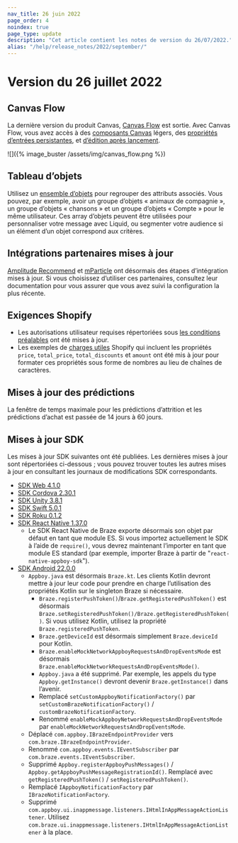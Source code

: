 ```yaml
---
nav_title: 26 juin 2022
page_order: 4
noindex: true
page_type: update
description: "Cet article contient les notes de version du 26/07/2022."
alias: "/help/release_notes/2022/september/"
---
```


# Version du 26 juillet 2022

## Canvas Flow
La dernière version du produit Canvas, [Canvas Flow]({{site.baseurl}}/user_guide/engagement_tools/canvas/create_a_canvas/create_a_canvas/#editing-a-step) est sortie. Avec Canvas Flow, vous avez accès à des [composants Canvas]({{site.baseurl}}/user_guide/engagement_tools/canvas/canvas_components) légers, des [propriétés d’entrées persistantes]({{site.baseurl}}/user_guide/engagement_tools/canvas/create_a_canvas/canvas_persistent_entry_properties/), et [d’édition après lancement]({{site.baseurl}}/post-launch_edits).

![]({% image_buster /assets/img/canvas_flow.png %})

## Tableau d’objets
Utilisez un [ensemble d’objets]({{site.baseurl}}/user_guide/data_and_analytics/custom_data/custom_attributes/array_of_objects#array-of-objects) pour regrouper des attributs associés. Vous pouvez, par exemple, avoir un groupe d’objets « animaux de compagnie », un groupe d’objets « chansons » et un groupe d’objets « Compte » pour le même utilisateur. Ces array d’objets peuvent être utilisées pour personnaliser votre message avec Liquid, ou segmenter votre audience si un élément d’un objet correspond aux critères.

## Intégrations partenaires mises à jour
[Amplitude Recommend]({{site.baseurl}}/partners/data_and_infrastructure_agility/analytics/amplitude/amplitude_recommend/) et [mParticle]({{site.baseurl}}/partners/data_and_infrastructure_agility/customer_data_platform/mParticle/mparticle/) ont désormais des étapes d’intégration mises à jour. Si vous choisissez d’utiliser ces partenaires, consultez leur documentation pour vous assurer que vous avez suivi la configuration la plus récente. 

## Exigences Shopify
- Les autorisations utilisateur requises répertoriées sous [les conditions préalables]({{site.baseurl}}/partners/message_orchestration/channel_extensions/ecommerce/shopify/shopify/#prerequisites) ont été mises à jour. 
- Les exemples de [charges utiles]({{site.baseurl}}/partners/message_orchestration/channel_extensions/ecommerce/shopify/shopify/#supported-shopify-events) Shopify qui incluent les propriétés `price`, `total_price`, `total_discounts` et `amount` ont été mis à jour pour formater ces propriétés sous forme de nombres au lieu de chaînes de caractères.

## Mises à jour des prédictions
La fenêtre de temps maximale pour les prédictions d’attrition et les prédictions d’achat est passée de 14 jours à 60 jours.  

## Mises à jour SDK
Les mises à jour SDK suivantes ont été publiées. Les dernières mises à jour sont répertoriées ci-dessous ; vous pouvez trouver toutes les autres mises à jour en consultant les journaux de modifications SDK correspondants. 
- [SDK Web 4.1.0](https://github.com/braze-inc/braze-web-sdk/blob/master/CHANGELOG.md#410)
- [SDK Cordova 2.30.1](https://github.com/Appboy/appboy-cordova-sdk/blob/master/CHANGELOG.md#2301)
- [SDK Unity 3.8.1](https://github.com/Appboy/appboy-unity-sdk/blob/master/CHANGELOG.md#381)
- [SDK Swift 5.0.1](https://github.com/braze-inc/braze-swift-sdk/blob/main/CHANGELOG.md#501)
- [SDK Roku 0.1.2](https://github.com/braze-inc/braze-roku-sdk/blob/main/CHANGELOG.md#012)
- [SDK React Native 1.37.0](https://github.com/Appboy/appboy-react-sdk/blob/master/CHANGELOG.md#1370)
  - Le SDK React Native de Braze exporte désormais son objet par défaut en tant que module ES. Si vous importez actuellement le SDK à l’aide de `require()`, vous devrez maintenant l’importer en tant que module ES standard (par exemple, importer Braze à partir de "`react-native-appboy-sdk`").
- [SDK Android 22.0.0](https://github.com/Appboy/appboy-android-sdk/blob/master/CHANGELOG.md#2200)
  - `Appboy.java` est désormais `Braze.kt`. Les clients Kotlin devront mettre à jour leur code pour prendre en charge l’utilisation des propriétés Kotlin sur le singleton Braze si nécessaire.
    - `Braze.registerPushToken()`/`Braze.getRegisteredPushToken()` est désormais `Braze.setRegisteredPushToken()/Braze.getRegisteredPushToken()`. Si vous utilisez Kotlin, utilisez la propriété `Braze.registeredPushToken`.
    - `Braze.getDeviceId` est désormais simplement `Braze.deviceId` pour Kotlin.
    - `Braze.enableMockNetworkAppboyRequestsAndDropEventsMode` est désormais `Braze.enableMockNetworkRequestsAndDropEventsMode()`.
    - `Appboy.java` a été supprimé. Par exemple, les appels du type `Appboy.getInstance()` devront devenir `Braze.getInstance()` dans l’avenir.
    - Remplacé `setCustomAppboyNotificationFactory()` par `setCustomBrazeNotificationFactory()` / `customBrazeNotificationFactory`.
    - Renommé `enableMockAppboyNetworkRequestsAndDropEventsMode` par `enableMockNetworkRequestsAndDropEventsMode`.
  - Déplacé `com.appboy.IBrazeEndpointProvider` vers `com.braze.IBrazeEndpointProvider`.
  - Renommé `com.appboy.events.IEventSubscriber` par `com.braze.events.IEventSubscriber`.
  - Supprimé `Appboy.registerAppboyPushMessages()` / `Appboy.getAppboyPushMessageRegistrationId()`. Remplacé avec `getRegisteredPushToken()` / `setRegisteredPushToken()`.
  - Remplacé `IAppboyNotificationFactory` par `IBrazeNotificationFactory`.
  - Supprimé `com.appboy.ui.inappmessage.listeners.IHtmlInAppMessageActionListener`. Utilisez `com.braze.ui.inappmessage.listeners.IHtmlInAppMessageActionListener` à la place.